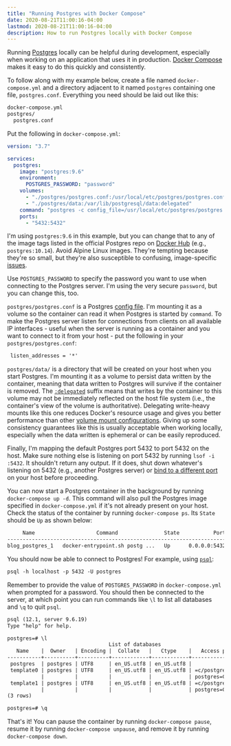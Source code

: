 ```yaml
---
title: "Running Postgres with Docker Compose"
date: 2020-08-21T11:00:16-04:00
lastmod: 2020-08-21T11:00:16-04:00
description: How to run Postgres locally with Docker Compose
---
```


Running [Postgres](https://www.postgresql.org) locally can be helpful during development, especially when working on an application that uses it in production. [Docker Compose](https://docs.docker.com/compose/install) makes it easy to do this quickly and consistently.

To follow along with my example below, create a file named `docker-compose.yml` and a directory adjacent to it named `postgres` containing one file, `postgres.conf`. Everything you need should be laid out like this:

```txt
docker-compose.yml
postgres/
  postgres.conf
```

Put the following in `docker-compose.yml`:

```yaml
version: "3.7"

services:
  postgres:
    image: "postgres:9.6"
    environment:
      POSTGRES_PASSWORD: "password"
    volumes:
      - "./postgres/postgres.conf:/usr/local/etc/postgres/postgres.conf"
      - "./postgres/data:/var/lib/postgresql/data:delegated"
    command: "postgres -c config_file=/usr/local/etc/postgres/postgres.conf"
    ports:
      - "5432:5432"
```

I'm using `postgres:9.6` in this example, but you can change that to any of the image tags listed in the official Postgres repo on [Docker Hub](https://hub.docker.com/_/postgres) (e.g., `postgres:10.14`). Avoid Alpine Linux images. They're tempting because they're so small, but they're also susceptible to confusing, image-specific [issues](https://github.com/docker-library/postgres/issues/327).

Use `POSTGRES_PASSWORD` to specify the password you want to use when connecting to the Postgres server. I'm using the very secure `password`, but you can change this, too.

`postgres/postgres.conf` is a Postgres [config file](https://github.com/postgres/postgres/blob/master/src/backend/utils/misc/postgresql.conf.sample). I'm mounting it as a volume so the container can read it when Postgres is started by `command`. To make the Postgres server listen for connections from clients on all available IP interfaces - useful when the server is running as a container and you want to connect to it from your host - put the following in your `postgres/postgres.conf`:

```txt
 listen_addresses = '*'
```

`postgres/data/` is a directory that will be created on your host when you start Postgres. I'm mounting it as a volume to persist data written by the container, meaning that data written to Postgres will survive if the container is removed. The [`:delegated`](https://docs.docker.com/docker-for-mac/osxfs-caching/#delegated) suffix means that writes by the container to this volume may not be immediately reflected on the host file system (i.e., the container's view of the volume is authoritative). Delegating write-heavy mounts like this one reduces Docker's resource usage and gives you better performance than other [volume mount configurations](https://docs.docker.com/docker-for-mac/osxfs-caching/). Giving up some consistency guarantees like this is usually acceptable when working locally, especially when the data written is ephemeral or can be easily reproduced.

Finally, I'm mapping the default Postgres port 5432 to port 5432 on the host. Make sure nothing else is listening on port 5432 by running `lsof -i :5432`. It shouldn't return any output. If it does, shut down whatever's listening on 5432 (e.g., another Postgres server) or [bind to a different port](https://docs.docker.com/compose/compose-file/#short-syntax-1) on your host before proceeding.

You can now start a Postgres container in the background by running `docker-compose up -d`. This command will also pull the Postgres image specified in `docker-compose.yml` if it's not already present on your host. Check the status of the container by running `docker-compose ps`. Its `State` should be `Up` as shown below:

```txt
     Name                    Command               State           Ports
---------------------------------------------------------------------------------
blog_postgres_1   docker-entrypoint.sh postg ...   Up      0.0.0.0:5432->5432/tcp
```

You should now be able to connect to Postgres! For example, using [`psql`](https://www.postgresql.org/docs/9.6/app-psql.html):

```txt
psql -h localhost -p 5432 -U postgres
```

Remember to provide the value of `POSTGRES_PASSWORD` in `docker-compose.yml` when prompted for a password. You should then be connected to the server, at which point you can run commands like `\l` to list all databases and `\q` to quit `psql`.

```txt
psql (12.1, server 9.6.19)
Type "help" for help.

postgres=# \l
                                 List of databases
   Name    |  Owner   | Encoding |  Collate   |   Ctype    |   Access privileges
-----------+----------+----------+------------+------------+-----------------------
 postgres  | postgres | UTF8     | en_US.utf8 | en_US.utf8 |
 template0 | postgres | UTF8     | en_US.utf8 | en_US.utf8 | =c/postgres          +
           |          |          |            |            | postgres=CTc/postgres
 template1 | postgres | UTF8     | en_US.utf8 | en_US.utf8 | =c/postgres          +
           |          |          |            |            | postgres=CTc/postgres
(3 rows)

postgres=# \q
```

That's it! You can pause the container by running `docker-compose pause`, resume it by running `docker-compose unpause`, and remove it by running `docker-compose down`.
